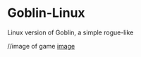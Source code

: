 # Goblin-Linux
Linux version of Goblin, a simple rogue-like

//image of game
[image](https://github.com/Goblin-Linux/Goblin-Linux/img/goblinImage1.png)